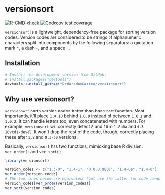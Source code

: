 
# versionsort

<!-- badges: start -->
[![R-CMD-check](https://github.com/ErdaradunGaztea/versionsort/workflows/R-CMD-check/badge.svg)](https://github.com/ErdaradunGaztea/versionsort/actions)
[![Codecov test coverage](https://codecov.io/gh/ErdaradunGaztea/versionsort/branch/master/graph/badge.svg)](https://app.codecov.io/gh/ErdaradunGaztea/versionsort?branch=master)
<!-- badges: end -->

`versionsort` is a lightweight, dependency-free package for sorting version codes. Version codes are considered to be strings of alphanumeric characters split into components by the following separators: a quotation mark `"`, a dash `-`, and a space ` `.

## Installation

``` r
# Install the development version from GitHub:
# install.packages("devtools")
devtools::install_github("ErdaradunGaztea/versionsort")
```

## Why use versionsort?

`versionsort` sorts version codes better than base sort function. Most importantly, it'll place `1.0.10` behind `1.0.9` instead of between `1.0.1` and `1.0.2`. It can handle letters too, even concatenated with numbers. For example, `versionsort` will correctly detect `8` and `10` in `1.8b0a` and `0.3-10vcd1-devel`. It won't drop the rest of the code, though, correctly placing these after `1.8` and `0.3-10` versions.

Basically, `versionsort` has two functions, mimicking base R division: `vec_order()` and `vec_sort()`.

``` r
library(versionsort)

version_codes <- c("1.5-0", "1.4-1", "0.0.0.9000", "1.4-0a", "1.4-0")
ver_order(version_codes)
# The two lines below are equivalent (but use the latter for code readability, whenever possible)
version_codes[ver_order(version_codes)]
ver_sort(version_codes)
```

